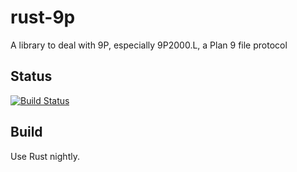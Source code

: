 rust-9p
=====

A library to deal with 9P, especially 9P2000.L, a Plan 9 file protocol

## Status
[![Build Status](https://travis-ci.org/pfpacket/rust-9p.svg?branch=master)](https://travis-ci.org/pfpacket/rust-9p)

## Build
Use Rust nightly.
